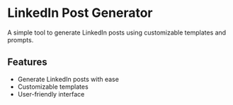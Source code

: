 # LinkedIn Post Generator

A simple tool to generate LinkedIn posts using customizable templates and prompts.

## Features

- Generate LinkedIn posts with ease
- Customizable templates
- User-friendly interface

